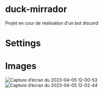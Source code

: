 # duck-mirrador
Projet en cour de réalisation d'un bot discord

# Settings


# Images
![Capture d’écran du 2023-04-05 12-00-53](https://user-images.githubusercontent.com/95884098/230048688-74c41350-1706-454d-a635-bc37eef5a7c5.png)
![Capture d’écran du 2023-04-05 12-02-44](https://user-images.githubusercontent.com/95884098/230049097-79c42326-f2f1-4971-a8c3-d1d44eb8b969.png)
